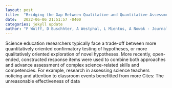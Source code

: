 ```yaml
---
layout: post
title:  "Bridging the Gap Between Qualitative and Quantitative Assessment in Science Education Research with Machine LearningA Case for Pretrained Language Models "
date:   2022-06-06 21:51:57 -0400
categories: jekyll update
author: "P Wulff, D Buschhter, A Westphal, L Mientus, A Nowak - Journal of Science , 2022"
---
```

Science education researchers typically face a trade-off between more quantitatively oriented confirmatory testing of hypotheses, or more qualitatively oriented exploration of novel hypotheses. More recently, open-ended, constructed response items were used to combine both approaches and advance assessment of complex science-related skills and competencies. For example, research in assessing science teachers  noticing and attention to classroom events benefitted from more  Cites: The unreasonable effectiveness of data